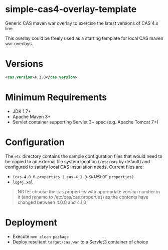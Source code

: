 simple-cas4-overlay-template
============================

Generic CAS maven war overlay to exercise the latest versions of CAS 4.x line

This overlay could be freely used as a starting template for local CAS maven war overlays.

# Versions
```xml
<cas.version>4.1.0</cas.version>
```

# Minimum Requirements
* JDK 1.7+
* Apache Maven 3+
* Servlet container supporting Servlet 3+ spec (e.g. Apache Tomcat 7+)

# Configuration
The `etc` directory contains the sample configuration files that would need to be copied to an external file system location (`/etc/cas` by default)
and configured to satisfy local CAS installation needs. Current files are:

* `(cas-4.0.0.properties | cas-4.1.0-SNAPSHOT.properties)`
* `log4j.xml`


 > NOTE: choose the cas.properties with appropriate version number in it (and rename to /etc/cas/cas.properties)
 > as the contents have changed between 4.0.0 and 4.1.0

# Deployment

* Execute `mvn clean package`
* Deploy resultant `target/cas.war` to a Servlet3 container of choice
